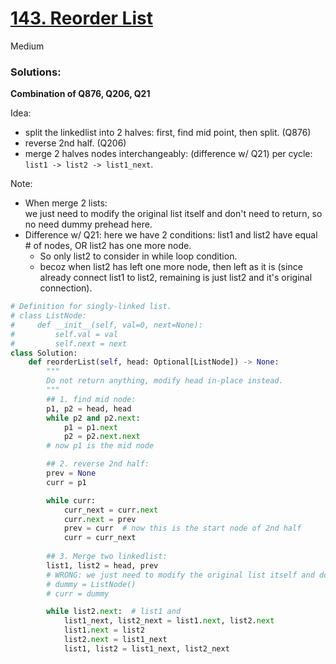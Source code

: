 # [143. Reorder List](https://leetcode.com/problems/reorder-list/description/)

Medium

### Solutions:
**Combination of Q876, Q206, Q21**

Idea:
- split the linkedlist into 2 halves: first, find mid point, then split. (Q876)
- reverse 2nd half. (Q206)
- merge 2 halves nodes interchangeably: (difference w/ Q21) per cycle:  `list1 -> list2 -> list1_next`.


Note:
- When merge 2 lists: \
  we just need to modify the original list itself and don't need to return, so no need dummy prehead here.
- Difference w/ Q21: here we have 2 conditions: list1 and list2 have equal # of nodes, OR list2 has one more node.
  - So only list2 to consider in while loop condition.
  - becoz when list2 has left one more node, then left as it is (since already connect list1 to list2, remaining is just list2 and it's original connection).

```python
# Definition for singly-linked list.
# class ListNode:
#     def __init__(self, val=0, next=None):
#         self.val = val
#         self.next = next
class Solution:
    def reorderList(self, head: Optional[ListNode]) -> None:
        """
        Do not return anything, modify head in-place instead.
        """
        ## 1. find mid node:
        p1, p2 = head, head
        while p2 and p2.next:
            p1 = p1.next
            p2 = p2.next.next
        # now p1 is the mid node

        ## 2. reverse 2nd half:
        prev = None
        curr = p1

        while curr:
            curr_next = curr.next
            curr.next = prev
            prev = curr  # now this is the start node of 2nd half
            curr = curr_next
        
        ## 3. Merge two linkedlist:
        list1, list2 = head, prev
        # WRONG: we just need to modify the original list itself and don't need to return, so no need dummy prehead here:
        # dummy = ListNode()
        # curr = dummy

        while list2.next:  # list1 and 
            list1_next, list2_next = list1.next, list2.next
            list1.next = list2
            list2.next = list1_next
            list1, list2 = list1_next, list2_next
```
